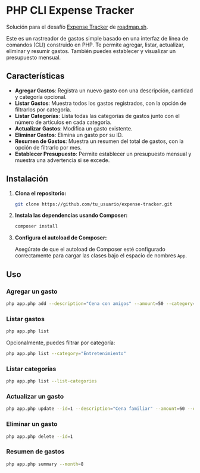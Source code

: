 # PHP CLI Expense Tracker

Solución para el desafío [Expense Tracker](https://roadmap.sh/projects/expense-tracker) de [roadmap.sh](https://roadmap.sh/).

Este es un rastreador de gastos simple basado en una interfaz de línea de comandos (CLI) construido en PHP. Te permite agregar, listar, actualizar, eliminar y resumir gastos. También puedes establecer y visualizar un presupuesto mensual.

## Características

- **Agregar Gastos**: Registra un nuevo gasto con una descripción, cantidad y categoría opcional.
- **Listar Gastos**: Muestra todos los gastos registrados, con la opción de filtrarlos por categoría.
- **Listar Categorías**: Lista todas las categorías de gastos junto con el número de artículos en cada categoría.
- **Actualizar Gastos**: Modifica un gasto existente.
- **Eliminar Gastos**: Elimina un gasto por su ID.
- **Resumen de Gastos**: Muestra un resumen del total de gastos, con la opción de filtrarlo por mes.
- **Establecer Presupuesto**: Permite establecer un presupuesto mensual y muestra una advertencia si se excede.

## Instalación

1. **Clona el repositorio:**

   ```bash
   git clone https://github.com/tu_usuario/expense-tracker.git
   ```

2. **Instala las dependencias usando Composer:**

   ```bash
   composer install
   ```

3. **Configura el autoload de Composer:**

   Asegúrate de que el autoload de Composer esté configurado correctamente para cargar las clases bajo el espacio de nombres `App`.

## Uso

### Agregar un gasto

```bash
php app.php add --description="Cena con amigos" --amount=50 --category="Entretenimiento"
```

### Listar gastos

```bash
php app.php list
```

Opcionalmente, puedes filtrar por categoría:

```bash
php app.php list --category="Entretenimiento"
```

### Listar categorías

```bash
php app.php list --list-categories
```

### Actualizar un gasto

```bash
php app.php update --id=1 --description="Cena familiar" --amount=60 --category="Alimentos"
```

### Eliminar un gasto

```bash
php app.php delete --id=1
```

### Resumen de gastos

```bash
php app.php summary --month=8
```
